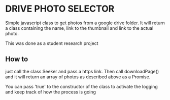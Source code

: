 # DRIVE PHOTO SELECTOR

Simple javascript class to get photos from a google drive folder. It will return a class containing the name, link to the thumbnail and link to the actual photo.

This was done as a student research project

## How to

just call the class Seeker and pass a https link. Then call downloadPage() and it will return an array of photos as described above as a Promise<DriveImage>.

You can pass 'true' to the constructor of the class to activate the logging and keep track of how the process is going